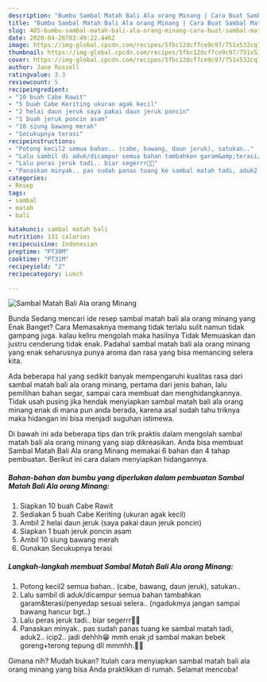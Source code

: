 ```yaml
---
description: "Bumbu Sambal Matah Bali Ala orang Minang | Cara Buat Sambal Matah Bali Ala orang Minang Yang Menggugah Selera"
title: "Bumbu Sambal Matah Bali Ala orang Minang | Cara Buat Sambal Matah Bali Ala orang Minang Yang Menggugah Selera"
slug: 485-bumbu-sambal-matah-bali-ala-orang-minang-cara-buat-sambal-matah-bali-ala-orang-minang-yang-menggugah-selera
date: 2020-04-26T03:49:22.446Z
image: https://img-global.cpcdn.com/recipes/5fbc12dcf7ce9c97/751x532cq70/sambal-matah-bali-ala-orang-minang-foto-resep-utama.jpg
thumbnail: https://img-global.cpcdn.com/recipes/5fbc12dcf7ce9c97/751x532cq70/sambal-matah-bali-ala-orang-minang-foto-resep-utama.jpg
cover: https://img-global.cpcdn.com/recipes/5fbc12dcf7ce9c97/751x532cq70/sambal-matah-bali-ala-orang-minang-foto-resep-utama.jpg
author: Jane Russell
ratingvalue: 3.3
reviewcount: 5
recipeingredient:
- "10 buah Cabe Rawit"
- "5 buah Cabe Keriting ukuran agak kecil"
- "2 helai daun jeruk saya pakai daun jeruk poncin"
- "1 buah jeruk poncin asam"
- "10 siung bawang merah"
- "Secukupnya terasi"
recipeinstructions:
- "Potong kecil2 semua bahan.. (cabe, bawang, daun jeruk), satukan.."
- "Lalu sambil di aduk/dicampur semua bahan tambahkan garam&amp;terasi/penyedap sesuai selera.. (ngadukmya jangan sampai bawang hancur bgt..)"
- "Lalu peras jeruk tadi.. biar segerrr🤤😁"
- "Panaskan minyak.. pas sudah panas tuang ke sambal matah tadi, aduk2.. icip2.. jadi dehhh😁 mmh enak jd sambal makan bebek goreng+terong tepung dll mmmhh.🤤😍"
categories:
- Resep
tags:
- sambal
- matah
- bali

katakunci: sambal matah bali 
nutrition: 131 calories
recipecuisine: Indonesian
preptime: "PT30M"
cooktime: "PT31M"
recipeyield: "2"
recipecategory: Lunch

---
```



![Sambal Matah Bali Ala orang Minang](https://img-global.cpcdn.com/recipes/5fbc12dcf7ce9c97/751x532cq70/sambal-matah-bali-ala-orang-minang-foto-resep-utama.jpg)

Bunda Sedang mencari ide resep sambal matah bali ala orang minang yang Enak Banget? Cara Memasaknya memang tidak terlalu sulit namun tidak gampang juga. kalau keliru mengolah maka hasilnya Tidak Memuaskan dan justru cenderung tidak enak. Padahal sambal matah bali ala orang minang yang enak seharusnya punya aroma dan rasa yang bisa memancing selera kita.

Ada beberapa hal yang sedikit banyak mempengaruhi kualitas rasa dari sambal matah bali ala orang minang, pertama dari jenis bahan, lalu pemilihan bahan segar, sampai cara membuat dan menghidangkannya. Tidak usah pusing jika hendak menyiapkan sambal matah bali ala orang minang enak di mana pun anda berada, karena asal sudah tahu triknya maka hidangan ini bisa menjadi suguhan istimewa.




Di bawah ini ada beberapa tips dan trik praktis dalam mengolah sambal matah bali ala orang minang yang siap dikreasikan. Anda bisa membuat Sambal Matah Bali Ala orang Minang memakai 6 bahan dan 4 tahap pembuatan. Berikut ini cara dalam menyiapkan hidangannya.

<!--inarticleads1-->

##### Bahan-bahan dan bumbu yang diperlukan dalam pembuatan Sambal Matah Bali Ala orang Minang:

1. Siapkan 10 buah Cabe Rawit
1. Sediakan 5 buah Cabe Keriting (ukuran agak kecil)
1. Ambil 2 helai daun jeruk (saya pakai daun jeruk poncin)
1. Siapkan 1 buah jeruk poncin asam
1. Ambil 10 siung bawang merah
1. Gunakan Secukupnya terasi




<!--inarticleads2-->

##### Langkah-langkah membuat Sambal Matah Bali Ala orang Minang:

1. Potong kecil2 semua bahan.. (cabe, bawang, daun jeruk), satukan..
1. Lalu sambil di aduk/dicampur semua bahan tambahkan garam&amp;terasi/penyedap sesuai selera.. (ngadukmya jangan sampai bawang hancur bgt..)
1. Lalu peras jeruk tadi.. biar segerrr🤤😁
1. Panaskan minyak.. pas sudah panas tuang ke sambal matah tadi, aduk2.. icip2.. jadi dehhh😁 mmh enak jd sambal makan bebek goreng+terong tepung dll mmmhh.🤤😍




Gimana nih? Mudah bukan? Itulah cara menyiapkan sambal matah bali ala orang minang yang bisa Anda praktikkan di rumah. Selamat mencoba!

